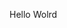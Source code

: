 Hello Wolrd






















































































































































































































































































































































































































































































































































































































































































































































































































































































































































































































































































































































































































































































































































































































































































































































































































